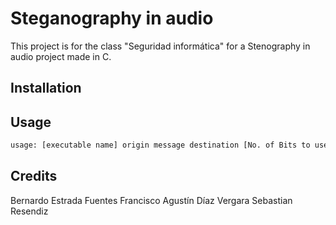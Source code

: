 # Steganography in audio

This project is for the class "Seguridad informática" for a Stenography in audio project made in C.

## Installation

## Usage

```bash
usage: [executable name] origin message destination [No. of Bits to use in each byte (1, 2 or 4)]
```

## Credits

Bernardo Estrada Fuentes
Francisco Agustín Díaz Vergara
Sebastian Resendiz
